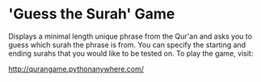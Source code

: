 # 'Guess the Surah' Game

Displays a minimal length unique phrase from the Qur'an and asks you to guess
which surah the phrase is from. You can specify the starting and ending surahs
that you would like to be tested on. To play the game, visit:

http://qurangame.pythonanywhere.com/
